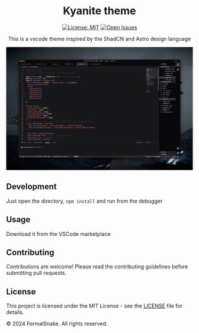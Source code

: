 <div align="center">

# Kyanite theme

[![License: MIT](https://img.shields.io/badge/license-MIT-green.svg)](LICENSE.md)
[![Open Issues](https://img.shields.io/github/issues/FormalSnake/shadcn-vscode.svg)](https://github.com/FormalSnake/shadcn-vscode)

This is a vscode theme inspired by the ShadCN and Astro design language

</div>

<img width="1440" alt="imageShowcase" src="/assets/imageShowcase.png">

## Development

Just open the directory, `npm install` and run from the debugger

## Usage

Download it from the VSCode marketplace

## Contributing

Contributions are welcome! Please read the contributing guidelines before submitting pull requests.

## License

This project is licensed under the MIT License - see the [LICENSE](LICENSE) file for details.

© 2024 FormalSnake. All rights reserved.
